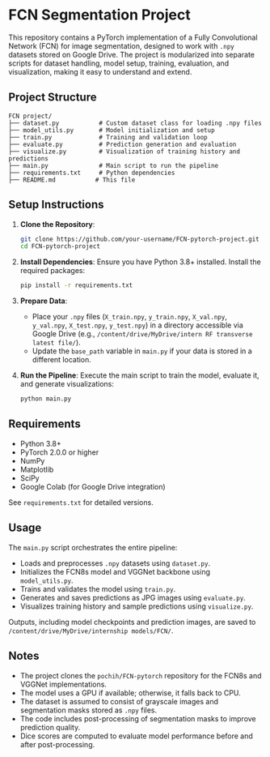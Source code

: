 # FCN Segmentation Project

This repository contains a PyTorch implementation of a Fully Convolutional Network (FCN) for image segmentation, designed to work with `.npy` datasets stored on Google Drive. The project is modularized into separate scripts for dataset handling, model setup, training, evaluation, and visualization, making it easy to understand and extend.

## Project Structure

```
FCN project/
├── dataset.py           # Custom dataset class for loading .npy files
├── model_utils.py       # Model initialization and setup
├── train.py             # Training and validation loop
├── evaluate.py          # Prediction generation and evaluation
├── visualize.py         # Visualization of training history and predictions
├── main.py              # Main script to run the pipeline
├── requirements.txt     # Python dependencies
├── README.md           # This file
```

## Setup Instructions

1. **Clone the Repository**:
   ```bash
   git clone https://github.com/your-username/FCN-pytorch-project.git
   cd FCN-pytorch-project
   ```

2. **Install Dependencies**:
   Ensure you have Python 3.8+ installed. Install the required packages:
   ```bash
   pip install -r requirements.txt
   ```

3. **Prepare Data**:
   - Place your `.npy` files (`X_train.npy`, `y_train.npy`, `X_val.npy`, `y_val.npy`, `X_test.npy`, `y_test.npy`) in a directory accessible via Google Drive (e.g., `/content/drive/MyDrive/intern RF transverse latest file/`).
   - Update the `base_path` variable in `main.py` if your data is stored in a different location.

4. **Run the Pipeline**:
   Execute the main script to train the model, evaluate it, and generate visualizations:
   ```bash
   python main.py
   ```

## Requirements

- Python 3.8+
- PyTorch 2.0.0 or higher
- NumPy
- Matplotlib
- SciPy
- Google Colab (for Google Drive integration)

See `requirements.txt` for detailed versions.

## Usage

The `main.py` script orchestrates the entire pipeline:
- Loads and preprocesses `.npy` datasets using `dataset.py`.
- Initializes the FCN8s model and VGGNet backbone using `model_utils.py`.
- Trains and validates the model using `train.py`.
- Generates and saves predictions as JPG images using `evaluate.py`.
- Visualizes training history and sample predictions using `visualize.py`.

Outputs, including model checkpoints and prediction images, are saved to `/content/drive/MyDrive/internship models/FCN/`.

## Notes

- The project clones the `pochih/FCN-pytorch` repository for the FCN8s and VGGNet implementations.
- The model uses a GPU if available; otherwise, it falls back to CPU.
- The dataset is assumed to consist of grayscale images and segmentation masks stored as `.npy` files.
- The code includes post-processing of segmentation masks to improve prediction quality.
- Dice scores are computed to evaluate model performance before and after post-processing.


